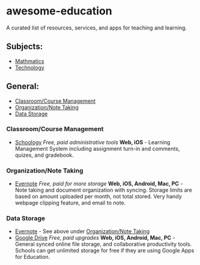 # awesome-education

A curated list of resources, services, and apps for teaching and learning.

## Subjects:
- [Mathmatics](mathmatics.md)
- [Technology](technology.md)

## General:
- [Classroom/Course Management](#classroom/course-Management)
- [Organization/Note Taking](#organization/note-taking)
- [Data Storage](#data-storage)

### Classroom/Course Management
- [Schoology](https://www.schoology.com) _Free, paid administrative tools_  __Web, iOS__ - Learning Management System including assignment turn-in and comments, quizes, and gradebook.

### Organization/Note Taking
- [Evernote](https://evernote.com) _Free, paid for more storage_ __Web, iOS, Android, Mac, PC__ - Note taking and document organization with syncing. Storage limits are based on amount uploaded per month, not total stored. Very handy webpage clipping feature, and email to note.

### Data Storage
- [Evernote](https://evernote.com) - See above under [Organization/Note Taking](#organization/note-taking)
- [Google Drive](https://drive.google.com/) _Free, paid upgrades_ __Web, iOS, Android, Mac, PC__ - General synced online file storage, and collaborative productivity tools. Schools can get unlimited storage for free if they are using Google Apps for Education.
